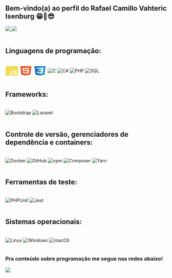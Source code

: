 ## Bem-vindo(a) ao perfil do Rafael Camillo Vahteric Isenburg 😁🚀😎

<div>
  <a href="https://github.com/RafaelIsenburg">
    <img height="180em" src="https://github-readme-stats.vercel.app/api?username=RafaelIsenburg&show_icons=true&theme=radical&include_all_commits=true&count_private=true"/>
    <img height="180em" src="https://github-readme-stats.vercel.app/api/top-langs/?username=RafaelIsenburg&layout=compact&langs_count=6&theme=radical"/>
  </a>
</div>

<br/>

## Linguagens de programação:

<div style="display: inline_block"><br>
  <img align="center" alt="Js" height="30" width="40" src="https://raw.githubusercontent.com/devicons/devicon/master/icons/javascript/javascript-plain.svg">
  <img align="center" alt="HTML" height="30" width="40" src="https://raw.githubusercontent.com/devicons/devicon/master/icons/html5/html5-original.svg">
  <img align="center" alt="CSS" height="30" width="40" src="https://raw.githubusercontent.com/devicons/devicon/master/icons/css3/css3-original.svg">
  <img align="center" alt="C" height="30" width="40" src="https://cdn.jsdelivr.net/gh/devicons/devicon@latest/icons/c/c-original.svg">
  <img align="center" alt="C#" height="30" width="40" src="https://cdn.jsdelivr.net/gh/devicons/devicon@latest/icons/csharp/csharp-original.svg">
  <img align="center" alt="PHP" height="30" width="40" src="https://cdn.jsdelivr.net/gh/devicons/devicon@latest/icons/php/php-original.svg">
  <img align="center" alt="SQL" height="30" width="40" src="https://cdn.jsdelivr.net/gh/devicons/devicon@latest/icons/azuresqldatabase/azuresqldatabase-original.svg">
</div>

<br/>

## Frameworks:

<div style="display: inline_block"><br>
  <img align="center" alt="Bootstrap" height="30" width="40" src="https://cdn.jsdelivr.net/gh/devicons/devicon@latest/icons/bootstrap/bootstrap-original.svg">
  <img align="center" alt="Laravel" height="30" width="40" src="https://cdn.jsdelivr.net/gh/devicons/devicon@latest/icons/laravel/laravel-original.svg">
</div>

<br/>

## Controle de versão, gerenciadores de dependência e containers:

<div style="display: inline_block"><br>
  <img align="center" alt="Docker" height="30" width="40" src="https://cdn.jsdelivr.net/gh/devicons/devicon@latest/icons/docker/docker-original.svg">
  <img align="center" alt="GitHub" height="30" width="40" src="https://cdn.jsdelivr.net/gh/devicons/devicon@latest/icons/github/github-original-wordmark.svg">
  <img align="center" alt="npm" height="30" width="40" src="https://cdn.jsdelivr.net/gh/devicons/devicon@latest/icons/npm/npm-original-wordmark.svg">
  <img align="center" alt="Composer" height="30" width="40" src="https://cdn.jsdelivr.net/gh/devicons/devicon@latest/icons/composer/composer-original.svg">       
  <img align="center" alt="Yarn" height="30" width="40" src="https://cdn.jsdelivr.net/gh/devicons/devicon@latest/icons/yarn/yarn-original.svg">
</div>

<br/>

## Ferramentas de teste:

<div style="display: inline_block"><br>
  <img align="center" alt="PHPUnit" height="30" width="100" src="https://img.shields.io/badge/PHPUnit-8C9DD2?style=for-the-badge&logo=php&logoColor=white">
  <img align="center" alt="Jest" height="30" width="40" src="https://cdn.jsdelivr.net/gh/devicons/devicon@latest/icons/jest/jest-plain.svg">
</div>

<br/>

## Sistemas operacionais:

<div style="display: inline_block"><br>
  <img align="center" alt="Linux" height="30" width="40" src="https://cdn.jsdelivr.net/gh/devicons/devicon@latest/icons/linux/linux-original.svg">
  <img align="center" alt="Windows" height="30" width="40" src="https://cdn.jsdelivr.net/gh/devicons/devicon@latest/icons/windows11/windows11-original.svg">
  <img align="center" alt="macOS" height="30" width="40" src="https://cdn.jsdelivr.net/gh/devicons/devicon@latest/icons/apple/apple-original.svg" style="filter: grayscale(100%);">

</div>

<br/>

### Pra conteúdo sobre programação me segue nas redes abaixo!

<div> 
  <a href="https://www.linkedin.com/in/rafael-camillo-vatheric-isenburg-90b6a320b/" target="_blank">
    <img src="https://img.shields.io/badge/-LinkedIn-%230077B5?style=for-the-badge&logo=linkedin&logoColor=white" target="_blank">
  </a>
</div>
